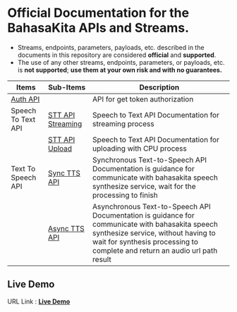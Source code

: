 # Official Documentation for the BahasaKita APIs and Streams.

* Streams, endpoints, parameters, payloads, etc. described in the documents in this repository are considered **official** and **supported**.
* The use of any other streams, endpoints, parameters, or payloads, etc. is **not supported**; **use them at your own risk and with no guarantees.**


Items       | Sub-Items | Description |
------------        |------------ | ------------ |
[Auth API](./Auth-API.md)       | | API for get token authorization |
 Speech To Text API        |[STT API Streaming](./STT-API-Stream.md) | Speech to Text API Documentation for streaming process |
 |      |[STT API Upload](./STT-API-Upload.md) | Speech to Text API Documentation for uploading with CPU process |
 Text To Speech API        |[Sync TTS API ](./TTS-API-Sync.md) |Synchronous Text-to-Speech API Documentation is guidance for communicate with bahasakita speech synthesize service, wait for the processing to finish |
 |      |[Async TTS API](./TTS-API-Async.md) | Asynchronous Text-to-Speech API Documentation is guidance for communicate with bahasakita speech synthesize service, without having to wait for synthesis processing to complete and return an audio url path result |
## **Live Demo**
  URL Link : [**Live Demo**](https://livetranscript.bahasakita.co.id/)

